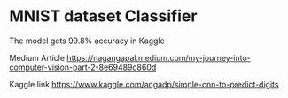 # MNIST dataset Classifier

The model gets 99.8% accuracy in Kaggle

Medium Article https://nagangapal.medium.com/my-journey-into-computer-vision-part-2-8e69489c860d

Kaggle link https://www.kaggle.com/angadp/simple-cnn-to-predict-digits